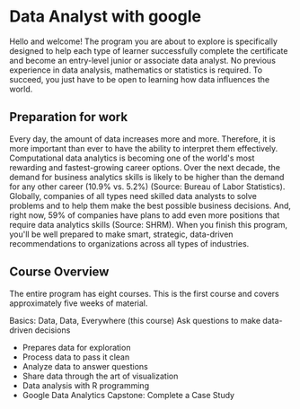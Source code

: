 # Data Analyst with google
Hello and welcome! The program you are about to explore is specifically designed to help each type of learner successfully complete the certificate and become an entry-level junior or associate data analyst. No previous experience in data analysis, mathematics or statistics is required. To succeed, you just have to be open to learning how data influences the world. 

## Preparation for work
Every day, the amount of data increases more and more. Therefore, it is more important than ever to have the ability to interpret them effectively. Computational data analytics is becoming one of the world's most rewarding and fastest-growing career options. Over the next decade, the demand for business analytics skills is likely to be higher than the demand for any other career (10.9% vs. 5.2%) (Source: Bureau of Labor Statistics). Globally, companies of all types need skilled data analysts to solve problems and to help them make the best possible business decisions. And, right now, 59% of companies have plans to add even more positions that require data analytics skills (Source: SHRM). When you finish this program, you'll be well prepared to make smart, strategic, data-driven recommendations to organizations across all types of industries. 


## Course Overview
The entire program has eight courses. This is the first course and covers approximately five weeks of material.

Basics: Data, Data, Everywhere (this course)
Ask questions to make data-driven decisions
- Prepares data for exploration
- Process data to pass it clean
- Analyze data to answer questions
- Share data through the art of visualization
- Data analysis with R programming
- Google Data Analytics Capstone: Complete a Case Study

